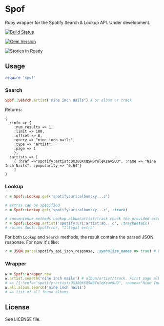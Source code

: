 Spof
====

Ruby wrapper for the Spotify Search & Lookup API. Under development.

[![Build Status](https://travis-ci.org/ignaciocontreras/spof.png?branch=master)](https://travis-ci.org/ignaciocontreras/spof)

[![Gem Version](https://badge.fury.io/rb/spof.png)](http://badge.fury.io/rb/spof)

[![Stories in Ready](https://badge.waffle.io/ignaciocontreras/spof.png?label=ready)](https://waffle.io/ignaciocontreras/spof)


Usage
-----

```ruby
require 'spof'
```

### Search


```ruby
Spof::Search.artist('nine inch nails') # or album or track
```

Returns:
```
{
  :info => {
    :num_results => 1,
    :limit => 100,
    :offset => 0,
    :query => "nine inch nails",
    :type => "artist",
    :page => 1
    },
  :artists => [
    { :href =>"spotify:artist:0X380XXQSNBYuleKzav5UO", :name => "Nine Inch Nails", :popularity => "0.64"}
    ]
}
```

### Lookup

```ruby
r = Spof::Lookup.get('spotify:uri:album:xy...z')

# extras can be specified
r = Spof::Lookup.get('spotify:uri:album:xy...z', :track)

# convenience methods Lookup.album/artist/track check the provided extras
r = Spof::Lookup.artist('spotify:uri:artist:ab...c', :trackdetail)
# raises Spof::SpofError, "Illegal extra"
```


For both `Lookup` and `Search` methods, the result contains the parsed JSON response. For now it's like:

```ruby  
r = JSON.parse(spotify_api_json_response, :symbolize_names => true) # hash with symbols as keys
```

### Wrapper

```ruby
w = Spof::Wrapper.new
w.artist.search('nine inch nails') # album/artist/track. First page album results
# => [{:href=>"spotify:artist:0X380XXQSNBYuleKzav5UO", :name=>"Nine Inch Nails", :popularity=>"0.64"}]
w.all.album.search('nine inch nails')
# => list of all found albums
```

License
-------

See LICENSE file.
